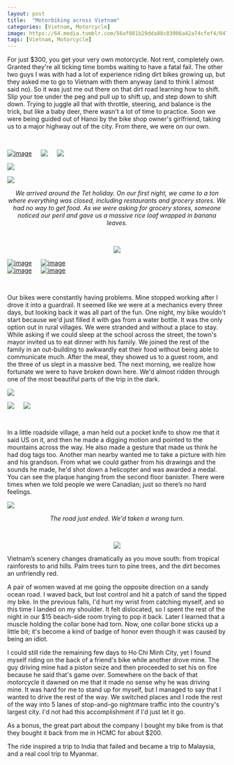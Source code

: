 ```yaml
---
layout: post
title:  "Motorbiking across Vietnam"
categories: [Vietnam, Motorcycle]
image: https://64.media.tumblr.com/56af081b29dda88c83006a42a74cfef4/04700c2717edb9f9-9e/s500x750/fdbe80523e0f2c2168ffdfe552f5860a9a0588e8.jpg"
tags: [Vietnam, Motorcycle]
---
```



  <p>For just $300, you get your very own motorcycle. Not rent, completely own. Granted they&#39;re all ticking time bombs waiting to have a fatal fail. The other two guys I was with had a lot of experience riding dirt bikes growing up, but they asked me to go to Vietnam with them anyway (and to think I almost said no). So it was just me out there on that dirt road learning how to shift. Slip your toe under the peg and pull up to shift up, and step down to shift down. Trying to juggle all that with throttle, steering, and balance is the trick, but like a baby deer, there wasn&#39;t a lot of time to practice. Soon we were being guided out of Hanoi by the bike shop owner&#39;s girlfriend, taking us to a major highway out of the city. From there, we were on our own.</p>

<p>&nbsp;</p>

<div class="columns">
  <div class="img1">
   <a href="https://64.media.tumblr.com/514756e2cfd0829088f4ead01eb748be/04700c2717edb9f9-77/s500x750/793691e5a1369e807ec7372728c52265f02aae5b.jpg"><img alt="image" class="image post_media_photo" src="https://64.media.tumblr.com/514756e2cfd0829088f4ead01eb748be/04700c2717edb9f9-77/s500x750/793691e5a1369e807ec7372728c52265f02aae5b.jpg" /></a>
  </div>
  <div class="img2">
 <a href="https://64.media.tumblr.com/ee9c7a564814eecf8f00faa281a3770c/tumblr_n14hgkQpnf1swz9s8o10_1280.jpg"><img src="https://64.media.tumblr.com/ee9c7a564814eecf8f00faa281a3770c/tumblr_n14hgkQpnf1swz9s8o10_1280.jpg" /></a>
 </div>
  <div class="img3">
   <a href="https://64.media.tumblr.com/78ace5a912ecb9ed3b3972b5049de5c0/tumblr_n14hgkQpnf1swz9s8o9_1280.jpg"><img src="https://64.media.tumblr.com/78ace5a912ecb9ed3b3972b5049de5c0/tumblr_n14hgkQpnf1swz9s8o9_1280.jpg" /></a>
  </div>
  </div>


<a href="https://64.media.tumblr.com/bf58188e527a499258e8dccb17dac692/tumblr_n14hgkQpnf1swz9s8o3_1280.jpg"><img src="https://64.media.tumblr.com/bf58188e527a499258e8dccb17dac692/tumblr_n14hgkQpnf1swz9s8o3_1280.jpg" /></a>

<a href="https://64.media.tumblr.com/633b4a8870e4a611a3b371d2757b5940/tumblr_n14hgkQpnf1swz9s8o4_1280.jpg"><img src="https://64.media.tumblr.com/633b4a8870e4a611a3b371d2757b5940/tumblr_n14hgkQpnf1swz9s8o4_1280.jpg" /></a>


<p style="text-align:center"><em>We arrived around the Tet holiday. On our first night, we came to a ton where everything was closed, including restaurants and grocery stores. We had no way to get food. As we were asking for grocery stores, someone noticed our peril and gave us a massive rice loaf wrapped in banana leaves.</em></p>
<p style="text-align:center">&nbsp;</p>
<p style="text-align:center"><a href="https://64.media.tumblr.com/35b9b3519b39e587ac3dcc7d77c869c9/tumblr_n14hgkQpnf1swz9s8o7_1280.jpg"><img src="https://64.media.tumblr.com/35b9b3519b39e587ac3dcc7d77c869c9/tumblr_n14hgkQpnf1swz9s8o7_1280.jpg" /></a>

 <div class="columns">
  <div class="img1">
 <a href="https://64.media.tumblr.com/f90b5c89a8881ee67243b07ece2e9f62/04700c2717edb9f9-02/s500x750/112c6fbfb4e9fd461690e28566b9f3ea832d9598.jpg"><img alt="image" class="image post_media_photo" src="https://64.media.tumblr.com/f90b5c89a8881ee67243b07ece2e9f62/04700c2717edb9f9-02/s500x750/112c6fbfb4e9fd461690e28566b9f3ea832d9598.jpg" /></a>
  </div>
  <div class="img2">
 <a href="https://64.media.tumblr.com/56af081b29dda88c83006a42a74cfef4/04700c2717edb9f9-9e/s500x750/fdbe80523e0f2c2168ffdfe552f5860a9a0588e8.jpg"><img alt="image" class="image post_media_photo" src="https://64.media.tumblr.com/56af081b29dda88c83006a42a74cfef4/04700c2717edb9f9-9e/s500x750/fdbe80523e0f2c2168ffdfe552f5860a9a0588e8.jpg" /></a>
 </div>
  </div>
   <div class="columns">
  <div class="img1">
<a href="https://64.media.tumblr.com/0ca60a9e88330fc4f416a83f4dc82995/e9cb83666210e290-96/s500x750/5c7e0823f2e6a5c2e9165efb8bddc892c6e1b4a2.jpg"><img alt="image" class="image post_media_photo" src="https://64.media.tumblr.com/0ca60a9e88330fc4f416a83f4dc82995/e9cb83666210e290-96/s500x750/5c7e0823f2e6a5c2e9165efb8bddc892c6e1b4a2.jpg" /></a>
  </div>
  <div class="img2">
 <a href="https://64.media.tumblr.com/00ac581c9f785baff359bc52785eba2d/04700c2717edb9f9-1a/s500x750/44e7db9a85c8155e21f8e0fbeb4808f496ff5a92.jpg"><img alt="image" class="image post_media_photo" src="https://64.media.tumblr.com/00ac581c9f785baff359bc52785eba2d/04700c2717edb9f9-1a/s500x750/44e7db9a85c8155e21f8e0fbeb4808f496ff5a92.jpg" /></a>
 </div>
  </div>


<p style="text-align:center">&nbsp;</p>


<p>Our bikes were constantly having problems. Mine stopped working after I drove it into a guardrail. It seemed like we were at a mechanics every three days, but looking back it was all part of the fun. One night, my bike wouldn&#39;t start because we&#39;d just filled it with gas from a water bottle. It was the only option out in rural villages. We were stranded and without a place to stay. While asking if we could sleep at the school across the street, the town&#39;s mayor invited us to eat dinner with his family. We joined the rest of the family in an out-building to awkwardly eat their food without being able to communicate much. After the meal, they showed us to a guest room, and the three of us slept in a massive bed. The next morning, we realize how fortunate we were to have broken down here. We&#39;d almost ridden through one of the most beautiful parts of the trip in the dark.</p>

<a href="https://64.media.tumblr.com/c7ddd046bc95eaf8f9067949f18bdf4b/tumblr_n14qkvGb971swz9s8o4_1280.jpg"><img src="https://64.media.tumblr.com/c7ddd046bc95eaf8f9067949f18bdf4b/tumblr_n14qkvGb971swz9s8o4_1280.jpg" /></a>



<div class="columns">
  <div class="img1">
   <a href="https://64.media.tumblr.com/1e417ecbd316ba977a5139b902057b20/tumblr_n14qkvGb971swz9s8o7_1280.jpg"><img src="https://64.media.tumblr.com/1e417ecbd316ba977a5139b902057b20/tumblr_n14qkvGb971swz9s8o7_1280.jpg" /></a>
  </div>
  <div class="img2">
 <a href="https://64.media.tumblr.com/c1666a412f230bbb7abc41fe46007720/tumblr_n14qkvGb971swz9s8o5_1280.jpg"><img src="https://64.media.tumblr.com/c1666a412f230bbb7abc41fe46007720/tumblr_n14qkvGb971swz9s8o5_1280.jpg" /></a>
 </div>
  </div>

<p style="text-align:center">&nbsp;</p>
<p>In a little roadside village, a man held out a pocket knife to show me that it said US on it, and then he made a digging motion and pointed to the mountains across the way. He also made a gesture that made us think he had dog tags too. Another man nearby wanted me to take a picture with him and his grandson. From what we could gather from his drawings and the sounds he made, he&#39;d shot down a helicopter and was awarded a medal. You can see the plaque hanging from the second floor banister. There were times when we told people we were Canadian; just so there&rsquo;s no hard feelings.</p>



<a href="https://64.media.tumblr.com/c9cba9474ef4e5d00b9f0343cfb45aae/04700c2717edb9f9-d1/s1280x1920/7d7320f78bd0157a375eea5289268fbf7f53202f.jpg"><img class="lightbox-image" src="https://64.media.tumblr.com/c9cba9474ef4e5d00b9f0343cfb45aae/04700c2717edb9f9-d1/s1280x1920/7d7320f78bd0157a375eea5289268fbf7f53202f.jpg" /></a>

<p style="text-align:center"><em>The road just ended. We&#39;d taken a wrong turn.</em></p>

<p style="text-align:center">&nbsp;</p>

<p style="text-align:center"><a href="https://64.media.tumblr.com/51bd5b03b963db1a80b8d40f10584e8e/tumblr_n14qkvGb971swz9s8o8_1280.jpg"><img src="https://64.media.tumblr.com/51bd5b03b963db1a80b8d40f10584e8e/tumblr_n14qkvGb971swz9s8o8_1280.jpg" /></a>

<p>Vietnam&rsquo;s scenery changes dramatically as you move south: from tropical rainforests to arid hills. Palm trees turn to pine trees, and the dirt becomes an unfriendly red.&nbsp;</p>

<p>A pair of women waved at me going the opposite direction on a sandy ocean road. I waved back, but lost control and hit a patch of sand the tipped my bike. In the previous falls, I&#39;d hurt my wrist from catching myself, and so this time I landed on my shoulder. It felt dislocated, so I spent the rest of the night in our $15 beach-side room trying to pop it back. Later I learned that a muscle holding the collar bone had torn. Now, one collar bone sticks up a little bit; it&#39;s become a kind of badge of honor even though it was caused by being an idiot.</p>

<p>I could still ride the remaining few days to Ho Chi Minh City, yet I found myself riding on the back of a friend&#39;s bike while another drove mine. The guy driving mine had a piston seize and then proceeded to set his on fire because he said that&#39;s game over. Somewhere on the back of that motorcycle it dawned on me that it made no sense why he was driving mine. It was hard for me to stand up for myself, but I managed to say that I wanted to drive the rest of the way. We switched places and I rode the rest of the way into 5 lanes of stop-and-go nightmare traffic into the country&#39;s largest city. I&#39;d not had this accomplishment if I&#39;d just let it go.</p>

<p>As a bonus, the great part about the company I bought my bike from is that they bought it back from me in HCMC for about $200.</p>

<p>The ride inspired a trip to India that failed and became a trip to Malaysia, and a real cool trip to Myanmar.</p>

